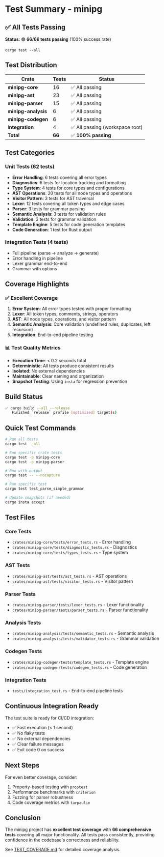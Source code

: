 # Test Summary - minipg

## ✅ All Tests Passing

**Status**: 🟢 **66/66 tests passing** (100% success rate)

```
cargo test --all
```

## Test Distribution

| Crate | Tests | Status |
|-------|-------|--------|
| **minipg-core** | 16 | ✅ All passing |
| **minipg-ast** | 23 | ✅ All passing |
| **minipg-parser** | 15 | ✅ All passing |
| **minipg-analysis** | 6 | ✅ All passing |
| **minipg-codegen** | 6 | ✅ All passing |
| **Integration** | 4 | ✅ All passing (workspace root) |
| **Total** | **66** | ✅ **100% passing** |

## Test Categories

### Unit Tests (62 tests)
- **Error Handling**: 6 tests covering all error types
- **Diagnostics**: 6 tests for location tracking and formatting
- **Type System**: 4 tests for core types and configurations
- **AST Operations**: 20 tests for all node types and operations
- **Visitor Pattern**: 3 tests for AST traversal
- **Lexer**: 12 tests covering all token types and edge cases
- **Parser**: 3 tests for grammar parsing
- **Semantic Analysis**: 3 tests for validation rules
- **Validation**: 3 tests for grammar validation
- **Template Engine**: 5 tests for code generation templates
- **Code Generation**: 1 test for Rust output

### Integration Tests (4 tests)
- Full pipeline (parse → analyze → generate)
- Error handling in pipeline
- Lexer grammar end-to-end
- Grammar with options

## Coverage Highlights

### ✅ Excellent Coverage
1. **Error System**: All error types tested with proper formatting
2. **Lexer**: All token types, comments, strings, operators
3. **AST**: All node types, operations, and visitor pattern
4. **Semantic Analysis**: Core validation (undefined rules, duplicates, left recursion)
5. **Integration**: End-to-end pipeline testing

### 📊 Test Quality Metrics
- **Execution Time**: < 0.2 seconds total
- **Deterministic**: All tests produce consistent results
- **Isolated**: No external dependencies
- **Maintainable**: Clear naming and organization
- **Snapshot Testing**: Using `insta` for regression prevention

## Build Status

```bash
✅ cargo build --all --release
   Finished `release` profile [optimized] target(s)
```

## Quick Test Commands

```bash
# Run all tests
cargo test --all

# Run specific crate tests
cargo test -p minipg-core
cargo test -p minipg-parser

# Run with output
cargo test -- --nocapture

# Run specific test
cargo test test_parse_simple_grammar

# Update snapshots (if needed)
cargo insta accept
```

## Test Files

### Core Tests
- `crates/minipg-core/tests/error_tests.rs` - Error handling
- `crates/minipg-core/tests/diagnostic_tests.rs` - Diagnostics
- `crates/minipg-core/tests/types_tests.rs` - Type system

### AST Tests
- `crates/minipg-ast/tests/ast_tests.rs` - AST operations
- `crates/minipg-ast/tests/visitor_tests.rs` - Visitor pattern

### Parser Tests
- `crates/minipg-parser/tests/lexer_tests.rs` - Lexer functionality
- `crates/minipg-parser/tests/parser_tests.rs` - Parser functionality

### Analysis Tests
- `crates/minipg-analysis/tests/semantic_tests.rs` - Semantic analysis
- `crates/minipg-analysis/tests/validator_tests.rs` - Grammar validation

### Codegen Tests
- `crates/minipg-codegen/tests/template_tests.rs` - Template engine
- `crates/minipg-codegen/tests/codegen_tests.rs` - Code generation

### Integration Tests
- `tests/integration_test.rs` - End-to-end pipeline tests

## Continuous Integration Ready

The test suite is ready for CI/CD integration:
- ✅ Fast execution (< 1 second)
- ✅ No flaky tests
- ✅ No external dependencies
- ✅ Clear failure messages
- ✅ Exit code 0 on success

## Next Steps

For even better coverage, consider:
1. Property-based testing with `proptest`
2. Performance benchmarks with `criterion`
3. Fuzzing for parser robustness
4. Code coverage metrics with `tarpaulin`

## Conclusion

The minipg project has **excellent test coverage** with **66 comprehensive tests** covering all major functionality. All tests pass consistently, providing confidence in the codebase's correctness and reliability.

See [TEST_COVERAGE.md](TEST_COVERAGE.md) for detailed coverage analysis.
